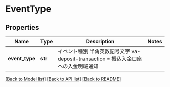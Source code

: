 # EventType

## Properties
Name | Type | Description | Notes
------------ | ------------- | ------------- | -------------
**event_type** | **str** | イベント種別 半角英数記号文字 va-deposit-transaction &#x3D; 振込入金口座への入金明細通知  | 

[[Back to Model list]](../README.md#documentation-for-models) [[Back to API list]](../README.md#documentation-for-api-endpoints) [[Back to README]](../README.md)



